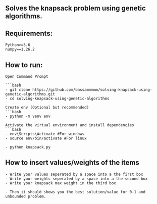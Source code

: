 ## Solves the knapsack problem using genetic algorithms.

## Requirements:
    Python>=3.6
    numpy==1.26.2

## How to run:
    Open Command Prompt

    ```bash
    - git clone https://github.com/bassammmmm/solving-knapsack-using-genetic-algorithms.git
    - cd solving-knapsack-using-genetic-algorithms

    Create env (Optional but recommended)
    ```bash
    - python -m venv env
    
    Activate the virtual environment and install dependencies
    ```bash
    - env\Scripts\Activate #For windows
    - source env/bin/activate #For linux

    - python knapsack.py

## How to insert values/weights of the items
    - Write your values seperated by a space into a the first box
    - Write your weights seperated by a space into a the second box
    - Write your knapsack max weight in the third box

    - Then it should shows you the best solution/value for 0-1 and unbounded problem.
